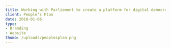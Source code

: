 ```yaml
---
title: Working with Parliament to create a platform for digital democracy
client: People’s Plan
date: 2018-01-06
type:
- Branding
- Website
thumb: /uploads/peoplesplan.png
---
```

